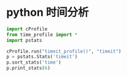 # python 时间分析

```python
import cProfile
from time_profile import *
import pstats

cProfile.run("timeit_profile()", "timeit")
p = pstats.Stats('timeit')
p.sort_stats('time')
p.print_stats(6)
```

